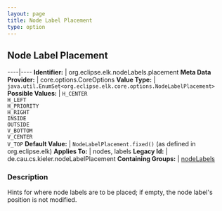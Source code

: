 ```yaml
---
layout: page
title: Node Label Placement
type: option
---
```

## Node Label Placement

----|----
**Identifier:** | org.eclipse.elk.nodeLabels.placement
**Meta Data Provider:** | core.options.CoreOptions
**Value Type:** | `java.util.EnumSet<org.eclipse.elk.core.options.NodeLabelPlacement>`
**Possible Values:** | `H_CENTER`<br>`H_LEFT`<br>`H_PRIORITY`<br>`H_RIGHT`<br>`INSIDE`<br>`OUTSIDE`<br>`V_BOTTOM`<br>`V_CENTER`<br>`V_TOP`
**Default Value:** | `NodeLabelPlacement.fixed()` (as defined in org.eclipse.elk)
**Applies To:** | nodes, labels
**Legacy Id:** | de.cau.cs.kieler.nodeLabelPlacement
**Containing Groups:** | [nodeLabels](org-eclipse-elk-nodeLabels)

### Description

Hints for where node labels are to be placed; if empty, the node label's position is not modified.
